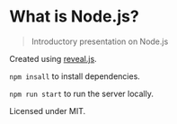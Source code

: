 # What is Node.js?

> Introductory presentation on Node.js

Created using [reveal.js](https://github.com/hakimel/reveal.js/).

`npm insall` to install dependencies.

`npm run start` to run the server locally.

Licensed under MIT.
